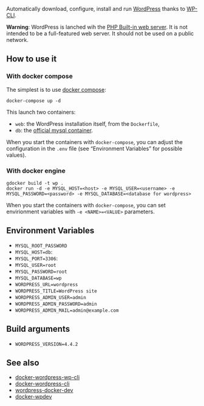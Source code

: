 Automatically download, configure, install and run [WordPress](https://wordpress.org) thanks to [WP-CLI](http://wp-cli.org).

**Warning**: WordPress is lanched wih the [PHP Built-in web server](http://php.net/manual/en/features.commandline.webserver.php). It is not intended to be a full-featured web server. It should not be used on a public network.

## How to use it

### With docker compose

The simplest is to use [docker compose](https://docs.docker.com/compose/):

	docker-compose up -d

This launch two containers:

- `web`: the WordPress installation itself, from the `Dockerfile`,
- `db`: the [official mysql container](https://hub.docker.com/_/mysql/).

When you start the containers with `docker-compose`, you can adjust the configuration in the `.env` file (see “Environment Variables” for possible values).

### With docker engine
	
	gdocker build -t wp .
	docker run -d -e MYSQL_HOST=<host> -e MYSQL_USER=<username> -e MYSQL_PASSWORD=<password> -e MYSQL_DATABASE=<database for wordpress>

When you start the containers with `docker-compose`, you can set envirionment variables with `-e <NAME>=<VALUE>` parameters.

## Environment Variables

- `MYSQL_ROOT_PASSWORD`
- `MYSQL_HOST=db`: 
- `MYSQL_PORT=3306`: 
- `MYSQL_USER=root`
- `MYSQL_PASSWORD=root`
- `MYSQL_DATABASE=wp`
- `WORDPRESS_URL=wordpress`
- `WORDPRESS_TITLE=WordPress site`
- `WORDPRESS_ADMIN_USER=admin`
- `WORDPRESS_ADMIN_PASSWORD=admin`
- `WORDPRESS_ADMIN_MAIL=admin@example.com`

## Build arguments

- `WORDPRESS_VERSION=4.4.2`

## See also

- [docker-wordpress-wp-cli](https://github.com/conetix/docker-wordpress-wp-cli)
- [docker-wordpress-cli](https://github.com/KaiHofstetter/docker-wordpress-cli)
- [wordpress-docker-dev](https://github.com/gravityrail/wordpress-docker-dev)
- [docker-wpdev](https://github.com/dz0ny/docker-wpdev)

